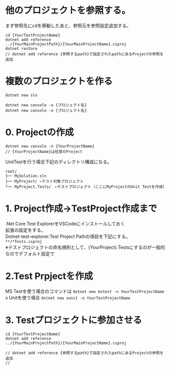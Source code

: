 # 他のプロジェクトを参照する。
まず参照先にcdを移動したあと、参照元を参照設定追加する。
```
cd {YourTestProjectName}
dotnet add reference ../{YourMainProjectPath}/{YourMainProjectName}.csproj
dotnet restore
// dotnet add reference {参照するpath}で指定されたpathにあるProjectの参照を追加
```




# 複数のプロジェクトを作る

```
dotnet new sln

dotnet new console -o {プロジェクト名}
dotnet new console -o {プロジェクト名}

```




# 0. Projectの作成

```
dotnet new console -n {YourProjectName}
// {YourProjectName}は任意のProject
```
UnitTestを行う場合下記のディレクトリ構成になる。
```
root/
├── MySolution.sln
├── MyProject/ ←テスト対象プロジェクト
└── MyProject.Tests/　←テストプロジェクト（ここにMyProjectのUnit Testを作成）
```


# 1. Project作成→TestProject作成まで

.Net Core Test ExplorerをVSCodeにインストールしておく  
拡張の設定をする。   
Dotnet-test-explorer:Test Project Pathの項目を下記にする。   
`**/*Tests.csproj`   
※テストプロジェクトの命名規則として、{YourProject}.Testsにするのが一般的なのでデフォルト設定で

# 2.Test Prpjectを作成
MS Testを使う場合のコマンドは
`dotnet new mstest -n YourTestProjectName`   
x Unitを使う場合
`dotnet new xunit -n YourTestProjectName`   

# 3. Testプロジェクトに参加させる

```
cd {YourTestProjectName}
dotnet add reference ../{YourMainProjectPath}/{YourMainProjectName}.csproj

// dotnet add reference {参照するpath}で指定されたpathにあるProjectの参照を追加
// 
```

